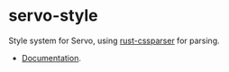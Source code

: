 servo-style
===========

Style system for Servo, using [rust-cssparser](https://github.com/mozilla-servo/rust-cssparser) for parsing.

 * [Documentation](https://github.com/servo/servo/blob/master/docs/components/style.md).
